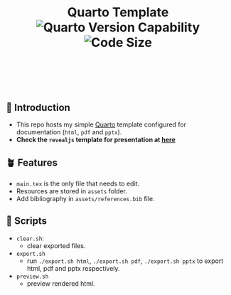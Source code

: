 <!-- Not show on Github! -->
<!-- <p style="font-size: 36px; text-align: center; font-family: Arial, sans-serif;"> -->
<!--     [> <b>Quarto Template</b>  <] -->
<!--     Quarto Template -->
<!-- </p>  -->
<!-- Not show on Github! -->

<!-- <h1 align="center"> -->
<!--     Quarto Template -->
<!-- </h1> -->

<h1  align="center" style="margin-bottom: 70px;">
    Quarto Template
    <br>
    <img
        alt="Quarto Version Capability"
        src="https://img.shields.io/badge/quarto-v1.8.2-90bbe3?style=for-the-badge&colorA=363A4F&logo=quarto&logoColor=D9E0EE">
    <img
        alt="Code Size"
        src="https://img.shields.io/github/languages/code-size/syw-robotics/quarto_template?colorA=363A4F&colorB=d0aee2&logo=gitlfs&logoColor=D9E0EE&style=for-the-badge">
</h1>


<br>


##  🪷 Introduction

- This repo hosts my simple [Quarto](https://neovim.io/) template configured for documentation (`html`, `pdf` and `pptx`). 
- **Check the `revealjs` template for presentation at [here](https://github.com/syw-robotics/quarto_template/tree/pre)**

## 🪴 Features
- `main.tex` is the only file that needs to edit.
- Resources are stored in `assets` folder.
- Add bibliography in `assets/references.bib` file.

## 📃 Scripts

- `clear.sh`:
    - clear exported files. 
- `export.sh`
    - run `./export.sh html`, `./export.sh pdf`, `./export.sh pptx` to export html, pdf and pptx respectively.
- `preview.sh`
    - preview rendered html.
